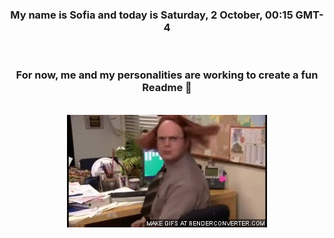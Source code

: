 


<div align="center">
<h3 >My name is Sofia and today is Saturday, 2 October, 00:15 GMT-4</h3><br>
<h3 >For now, me and my personalities are working to create a fun Readme 👋
</h3><br>
<img src='img/dwight.gif' alt='working...'/>
</div>
